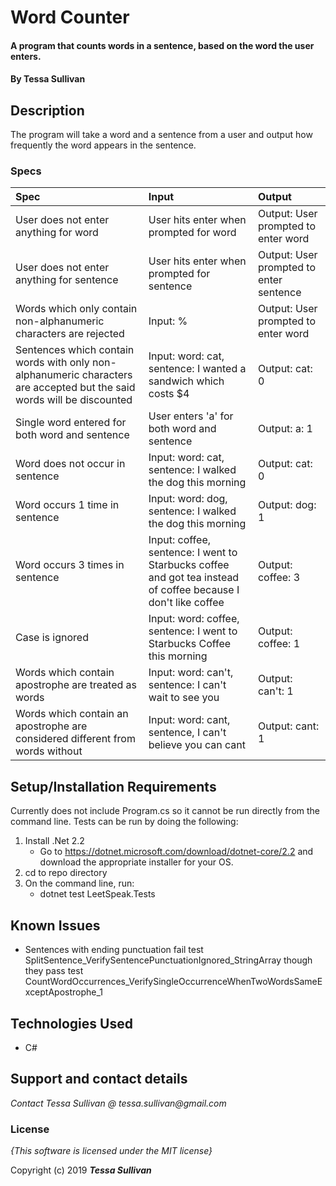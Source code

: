 # Word Counter

#### A program that counts words in a sentence, based on the word the user enters.

#### By **Tessa Sullivan**

## Description
The program will take a word and a sentence from a user and output how frequently the word appears in the sentence.



### Specs
| Spec | Input | Output |
| :-------------     | :------------- | :------------- |
| User does not enter anything for word | User hits enter when prompted for word | Output: User prompted to enter word|
| User does not enter anything for sentence | User hits enter when prompted for sentence | Output: User prompted to enter sentence|
| Words which only contain non-alphanumeric characters are rejected| Input: % | Output: User prompted to enter word|
| Sentences which contain words with only non-alphanumeric characters are accepted but the said words will be discounted| Input: word: cat, sentence: I wanted a sandwich which costs $4| Output: cat: 0|
| Single word entered for both word and sentence | User enters 'a' for both word and sentence| Output: a: 1|
| Word does not occur in sentence | Input: word: cat, sentence: I walked the dog this morning|Output: cat: 0|
| Word occurs 1 time in sentence | Input: word: dog, sentence: I walked the dog this morning|Output: dog: 1 |
| Word occurs 3 times in sentence | Input: coffee, sentence: I went to Starbucks coffee and got tea instead of coffee because I don't like coffee | Output: coffee: 3|
| Case is ignored | Input: word: coffee, sentence: I went to Starbucks Coffee this morning | Output: coffee: 1|
| Words which contain apostrophe are treated as words | Input: word: can't, sentence: I can't wait to see you | Output: can't: 1|
| Words which contain an apostrophe are considered different from words without|Input: word: cant, sentence, I can't believe you can cant | Output: cant: 1 |



## Setup/Installation Requirements

Currently does not include Program.cs so it cannot be run directly from the command line.  Tests can be run by doing the following:
1. Install .Net 2.2 
    * Go to https://dotnet.microsoft.com/download/dotnet-core/2.2 and download the appropriate installer for your OS.
2. cd to repo directory
3. On the command line, run:
    * dotnet test LeetSpeak.Tests

## Known Issues
* Sentences with ending punctuation fail test SplitSentence_VerifySentencePunctuationIgnored_StringArray though they pass test CountWordOccurrences_VerifySingleOccurrenceWhenTwoWordsSameExceptApostrophe_1

## Technologies Used

* C#

## Support and contact details

_Contact Tessa Sullivan @ tessa.sullivan@gmail.com_

### License

*{This software is licensed under the MIT license}*

Copyright (c) 2019 **_Tessa Sullivan_**